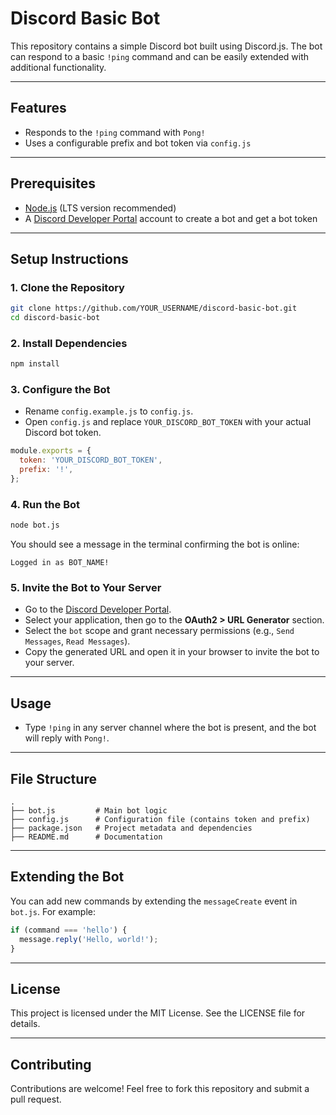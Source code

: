# Discord Basic Bot

This repository contains a simple Discord bot built using Discord.js. The bot can respond to a basic `!ping` command and can be easily extended with additional functionality.

---

## Features
- Responds to the `!ping` command with `Pong!`
- Uses a configurable prefix and bot token via `config.js`

---

## Prerequisites

- [Node.js](https://nodejs.org/) (LTS version recommended)
- A [Discord Developer Portal](https://discord.com/developers/applications) account to create a bot and get a bot token

---

## Setup Instructions

### 1. Clone the Repository
```bash
git clone https://github.com/YOUR_USERNAME/discord-basic-bot.git
cd discord-basic-bot
```

### 2. Install Dependencies
```bash
npm install
```

### 3. Configure the Bot
- Rename `config.example.js` to `config.js`.
- Open `config.js` and replace `YOUR_DISCORD_BOT_TOKEN` with your actual Discord bot token.

```javascript
module.exports = {
  token: 'YOUR_DISCORD_BOT_TOKEN',
  prefix: '!',
};
```

### 4. Run the Bot
```bash
node bot.js
```

You should see a message in the terminal confirming the bot is online:
```
Logged in as BOT_NAME!
```

### 5. Invite the Bot to Your Server
- Go to the [Discord Developer Portal](https://discord.com/developers/applications).
- Select your application, then go to the **OAuth2 > URL Generator** section.
- Select the `bot` scope and grant necessary permissions (e.g., `Send Messages`, `Read Messages`).
- Copy the generated URL and open it in your browser to invite the bot to your server.

---

## Usage
- Type `!ping` in any server channel where the bot is present, and the bot will reply with `Pong!`.

---

## File Structure
```
.
├── bot.js         # Main bot logic
├── config.js      # Configuration file (contains token and prefix)
├── package.json   # Project metadata and dependencies
├── README.md      # Documentation
```

---

## Extending the Bot
You can add new commands by extending the `messageCreate` event in `bot.js`. For example:

```javascript
if (command === 'hello') {
  message.reply('Hello, world!');
}
```

---

## License
This project is licensed under the MIT License. See the LICENSE file for details.

---

## Contributing
Contributions are welcome! Feel free to fork this repository and submit a pull request.
